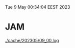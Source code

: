 Tue  9 May 00:34:04 EEST 2023
# JAM
<a href='./cache/202305/09_00.log'>./cache/202305/09_00.log</a>
